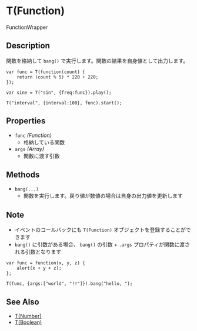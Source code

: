T(Function)
===========
FunctionWrapper

## Description ##
関数を格納して `bang()` で実行します。関数の結果を自身値として出力します。

```timbre
var func = T(function(count) {
    return (count % 5) * 220 + 220;
});

var sine = T("sin", {freq:func}).play();

T("interval", {interval:100}, func).start();
```

## Properties ##
- `func` _(Function)_
  - 格納している関数
- `args` _(Array)_
  - 関数に渡す引数

## Methods ##
- `bang(...)`
  - 関数を実行します。戻り値が数値の場合は自身の出力値を更新します
  
## Note ##
- イベントのコールバックにも `T(Function)` オブジェクトを登録することができます
- `bang()` に引数がある場合、 `bang()` の引数 + `.args` プロパティが関数に渡される引数となります

```timbre
var func = function(x, y, z) {
    alert(x + y + z);
};

T(func, {args:["world", "!!"]}).bang("hello, ");
```

## See Also ##
- [T(Number)](./Number.html)
- [T(Boolean)](./Boolean.html)
